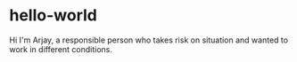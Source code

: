 # hello-world
Hi I'm Arjay, a responsible person who takes risk on situation and wanted to work in different conditions.
